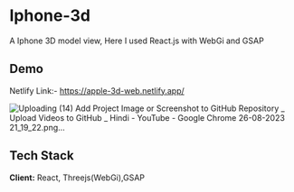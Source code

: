 # Iphone-3d
A Iphone  3D model view, Here I used React.js with WebGi and GSAP 
## Demo
Netlify Link:- https://apple-3d-web.netlify.app/



![Uploading (14) Add Project Image or Screenshot to GitHub Repository _ Upload Videos to GitHub _ Hindi - YouTube - Google Chrome 26-08-2023 21_19_22.png…]()


## Tech Stack

**Client:** React, Threejs(WebGi),GSAP


